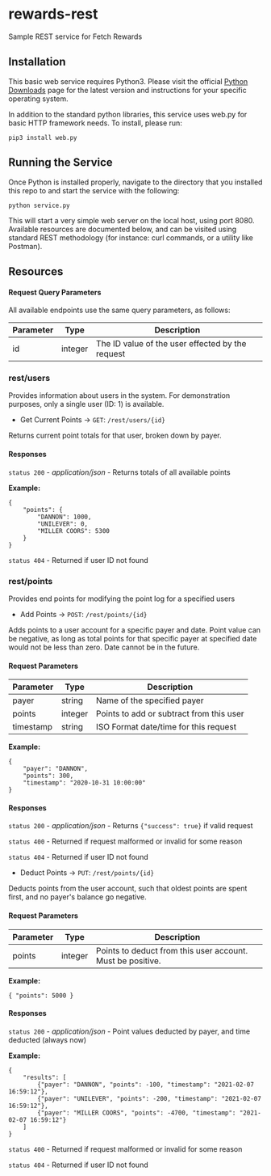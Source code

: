 # rewards-rest
Sample REST service for Fetch Rewards

## Installation

This basic web service requires Python3. Please visit the official [Python Downloads](https://www.python.org/downloads/) page for the latest version and instructions for your specific operating system.

In addition to the standard python libraries, this service uses web.py for basic HTTP framework needs. To install, please run:

    pip3 install web.py

## Running the Service

Once Python is installed properly, navigate to the directory that you installed this repo to and start the service with the following:

    python service.py

This will start a very simple web server on the local host, using port 8080. Available resources are documented below, and can be visited using standard REST methodology (for instance: curl commands, or a utility like Postman).

## Resources

#### Request Query Parameters

All available endpoints use the same query parameters, as follows:

Parameter | Type | Description
--- | --- | ---
id | integer | The ID value of the user effected by the request

### rest/users

Provides information about users in the system. For demonstration purposes, only a single user (ID: 1) is available.

* Get Current Points -> `GET`: `/rest/users/{id}`

Returns current point totals for that user, broken down by payer.

#### Responses

`status 200` - *application/json* - Returns totals of all available points

**Example:**

    {
        "points": {
            "DANNON": 1000,
            "UNILEVER": 0,
            "MILLER COORS": 5300
        }
    }

`status 404` - Returned if user ID not found


### rest/points

Provides end points for modifying the point log for a specified users

* Add Points -> `POST`: `/rest/points/{id}`

Adds points to a user account for a specific payer and date. Point value can be negative, as long as total points for that specific payer at specified date would not be less than zero. Date cannot be in the future.

#### Request Parameters

Parameter | Type | Description
--- | --- | ---
payer | string | Name of the specified payer
points | integer | Points to add or subtract from this user
timestamp | string | ISO Format date/time for this request

**Example:**

    {
        "payer": "DANNON",
        "points": 300,
        "timestamp": "2020-10-31 10:00:00"
    }

#### Responses

`status 200` - *application/json* - Returns `{"success": true}` if valid request

`status 400` - Returned if request malformed or invalid for some reason

`status 404` - Returned if user ID not found


* Deduct Points -> `PUT`: `/rest/points/{id}`

Deducts points from the user account, such that oldest points are spent first, and no payer's balance go negative.

#### Request Parameters

Parameter | Type | Description
--- | --- | ---
points | integer | Points to deduct from this user account. Must be positive.

**Example:**

    { "points": 5000 }

#### Responses

`status 200` - *application/json* - Point values deducted by payer, and time deducted (always now)

**Example:**

    {
        "results": [
            {"payer": "DANNON", "points": -100, "timestamp": "2021-02-07 16:59:12"}, 
            {"payer": "UNILEVER", "points": -200, "timestamp": "2021-02-07 16:59:12"}, 
            {"payer": "MILLER COORS", "points": -4700, "timestamp": "2021-02-07 16:59:12"}
        ]
    }

`status 400` - Returned if request malformed or invalid for some reason

`status 404` - Returned if user ID not found